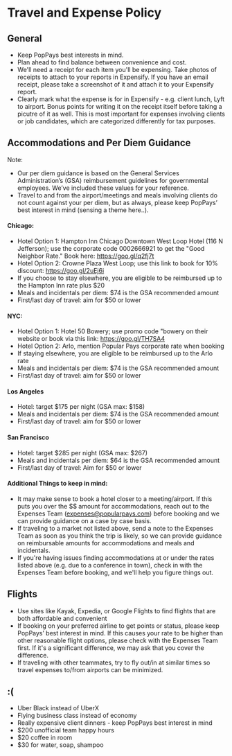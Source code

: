 # Travel and Expense Policy

## General
* Keep PopPays best interests in mind.
* Plan ahead to find balance between convenience and cost. 
* We'll need a receipt for each item you'll be expensing. Take photos of receipts to attach to your reports in Expensify. If you have an email receipt, please take a screenshot of it and attach it to your Expensify report.
* Clearly mark what the expense is for in Expensify - e.g. client lunch, Lyft to airport. Bonus points for writing it on the receipt itself before taking a picutre of it as well. This is most important for expenses involving clients or job candidates, which are categorized differently for tax purposes.

## Accommodations and Per Diem Guidance
Note:
* Our per diem guidance is based on the General Services Administration’s (GSA) reimbursement guidelines for governmental employees. We’ve included these values for your reference.
* Travel to and from the airport/meetings and meals involving clients do not count against your per diem, but as always, please keep PopPays’ best interest in mind (sensing a theme here..).
 
#### Chicago:
* Hotel Option 1: Hampton Inn Chicago Downtown West Loop Hotel (116 N Jefferson); use the corporate code 0002666921 to get the "Good Neighbor Rate." Book here: https://goo.gl/q2fj7t
* Hotel Option 2: Crowne Plaza West Loop; use this link to book for 10% discount: https://goo.gl/2uEj6i
* If you choose to stay elsewhere, you are eligible to be reimbursed up to the Hampton Inn rate plus $20
* Meals and incidentals per diem: $74 is the GSA recommended amount
* First/last day of travel: aim for $50 or lower
 
#### NYC:
* Hotel Option 1: Hotel 50 Bowery; use promo code "bowery on their website or book via this link: https://goo.gl/TH7SA4
* Hotel Option 2: Arlo, mention Popular Pays corporate rate when booking
* If staying elsewhere, you are eligible to be reimbursed up to the Arlo rate
* Meals and incidentals per diem: $74 is the GSA recommended amount
* First/last day of travel: aim for $50 or lower
 
#### Los Angeles
* Hotel: target $175 per night (GSA max: $158)
* Meals and incidentals per diem: $74 is the GSA recommended amount
* First/last day of travel: aim for $50 or lower
 
#### San Francisco
* Hotel: target $285 per night (GSA max: $267)
* Meals and incidentals per diem: $64 is the GSA recommended amount
* First/last day of travel: Aim for $50 or lower

#### Additional Things to keep in mind:
* It may make sense to book a hotel closer to a meeting/airport. If this puts you over the $$ amount for accommodations, reach out to the Expenses Team (expenses@popularpays.com) before booking and we can provide guidance on a case by case basis.
* If traveling to a market not listed above, send a note to the Expenses Team as soon as you think the trip is likely, so we can provide guidance on reimbursable amounts for accommodations and meals and incidentals.
* If you're having issues finding accommodations at or under the rates listed above (e.g. due to a conference in town), check in with the Expenses Team before booking, and we'll help you figure things out.

## Flights
* Use sites like Kayak, Expedia, or Google Flights to find flights that are both affordable and convenient
* If booking on your preferred airline to get points or status, please keep PopPays’ best interest in mind. If this causes your rate to be higher than other reasonable flight options, please check with the Expenses Team first. If it's a significant difference, we may ask that you cover the difference.
* If traveling with other teammates, try to fly out/in at similar times so travel expenses to/from airports can be minimized.
 
## :(
* Uber Black instead of UberX
* Flying business class instead of economy
* Really expensive client dinners - keep PopPays best interest in mind
* $200 unofficial team happy hours
* $20 coffee in room
* $30 for water, soap, shampoo
 
